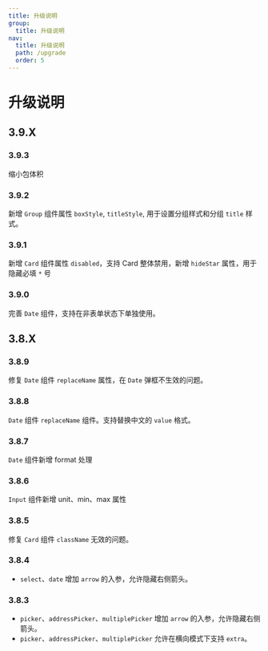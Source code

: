 ```yaml
---
title: 升级说明
group:
  title: 升级说明
nav:
  title: 升级说明
  path: /upgrade
  order: 5
---
```


# 升级说明

## 3.9.X

### 3.9.3

缩小包体积

### 3.9.2

新增 `Group` 组件属性 `boxStyle`, `titleStyle`, 用于设置分组样式和分组 `title` 样式。

### 3.9.1

新增 `Card` 组件属性 `disabled`，支持 Card 整体禁用，新增 `hideStar` 属性，用于隐藏必填 `*` 号

### 3.9.0

完善 `Date` 组件，支持在非表单状态下单独使用。

## 3.8.X

### 3.8.9

修复 `Date` 组件 `replaceName` 属性，在 `Date` 弹框不生效的问题。

### 3.8.8

`Date` 组件 `replaceName` 组件。支持替换中文的 `value` 格式。

### 3.8.7

`Date` 组件新增 format 处理

### 3.8.6

`Input` 组件新增 unit、min、max 属性

### 3.8.5

修复 `Card` 组件 `className` 无效的问题。

### 3.8.4

- `select`、`date` 增加 `arrow` 的入参，允许隐藏右侧箭头。

### 3.8.3

- `picker`、`addressPicker`、`multiplePicker` 增加 `arrow` 的入参，允许隐藏右侧箭头。
- `picker`、`addressPicker`、`multiplePicker` 允许在横向模式下支持 `extra`。
